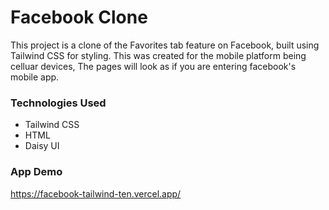 # Facebook Clone

This project is a clone of the Favorites tab feature on Facebook, built using Tailwind CSS for styling. This was created for the mobile platform being celluar devices, The pages will look as if you are entering facebook's mobile app.
### Technologies Used
* Tailwind CSS
* HTML
* Daisy UI
### App Demo
https://facebook-tailwind-ten.vercel.app/
